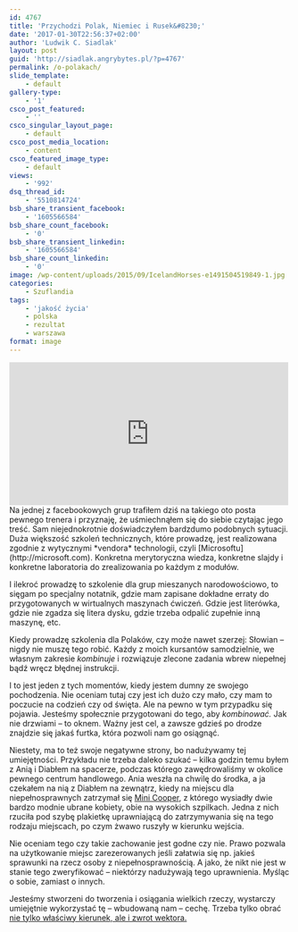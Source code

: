 ```yaml
---
id: 4767
title: 'Przychodzi Polak, Niemiec i Rusek&#8230;'
date: '2017-01-30T22:56:37+02:00'
author: 'Ludwik C. Siadlak'
layout: post
guid: 'http://siadlak.angrybytes.pl/?p=4767'
permalink: /o-polakach/
slide_template:
    - default
gallery-type:
    - '1'
csco_post_featured:
    - ''
csco_singular_layout_page:
    - default
csco_post_media_location:
    - content
csco_featured_image_type:
    - default
views:
    - '992'
dsq_thread_id:
    - '5510814724'
bsb_share_transient_facebook:
    - '1605566584'
bsb_share_count_facebook:
    - '0'
bsb_share_transient_linkedin:
    - '1605566584'
bsb_share_count_linkedin:
    - '0'
image: /wp-content/uploads/2015/09/IcelandHorses-e1491504519849-1.jpg
categories:
    - Szuflandia
tags:
    - 'jakość życia'
    - polska
    - rezultat
    - warszawa
format: image
---
```


<iframe frameborder="0" height="256" loading="lazy" scrolling="no" src="https://www.facebook.com/plugins/post.php?href=https%3A%2F%2Fwww.facebook.com%2Flukasz.srokowski%2Fposts%2F10153561932311870&width=500" style="border: none; overflow: hidden;" width="500"></iframe>  
Na jednej z facebookowych grup trafiłem dziś na takiego oto posta pewnego trenera i przyznaję, że uśmiechnąłem się do siebie czytając jego treść. Sam niejednokrotnie doświadczyłem bardzdumo podobnych sytuacji. Duża większość szkoleń technicznych, które prowadzę, jest realizowana zgodnie z wytycznymi *vendora* technologii, czyli [Microsoftu](http://microsoft.com). Konkretna merytoryczna wiedza, konkretne slajdy i konkretne laboratoria do zrealizowania po każdym z modułów.

I ilekroć prowadzę to szkolenie dla grup mieszanych narodowościowo, to sięgam po specjalny notatnik, gdzie mam zapisane dokładne erraty do przygotowanych w wirtualnych maszynach ćwiczeń. Gdzie jest literówka, gdzie nie zgadza się litera dysku, gdzie trzeba odpalić zupełnie inną maszynę, etc.

Kiedy prowadzę szkolenia dla Polaków, czy może nawet szerzej: Słowian – nigdy nie muszę tego robić. Każdy z moich kursantów samodzielnie, we własnym zakresie *kombinuje* i rozwiązuje zlecone zadania wbrew niepełnej bądź wręcz błędnej instrukcji.

I to jest jeden z tych momentów, kiedy jestem dumny ze swojego pochodzenia. Nie oceniam tutaj czy jest ich dużo czy mało, czy mam to poczucie na codzień czy od święta. Ale na pewno w tym przypadku się pojawia. Jesteśmy społecznie przygotowani do tego, aby *kombinować.* Jak nie drzwiami – to oknem. Ważny jest cel, a zawsze gdzieś po drodze znajdzie się jakaś furtka, która pozwoli nam go osiągnąć.

Niestety, ma to też swoje negatywne strony, bo nadużywamy tej umiejętności. Przykładu nie trzeba daleko szukać – kilka godzin temu byłem z Anią i Diabłem na spacerze, podczas którego zawędrowaliśmy w okolice pewnego centrum handlowego. Ania weszła na chwilę do środka, a ja czekałem na nią z Diabłem na zewnątrz, kiedy na miejscu dla niepełnosprawnych zatrzymał się [Mini Cooper](https://goo.gl/photos/RSY7MuhtchnXG1Qy6), z którego wysiadły dwie bardzo modnie ubrane kobiety, obie na wysokich szpilkach. Jedna z nich rzuciła pod szybę plakietkę uprawniającą do zatrzymywania się na tego rodzaju miejscach, po czym żwawo ruszyły w kierunku wejścia.

Nie oceniam tego czy takie zachowanie jest godne czy nie. Prawo pozwala na użytkowanie miejsc zarezerowanych jeśli załatwia się np. jakieś sprawunki na rzecz osoby z niepełnosprawnością. A jako, że nikt nie jest w stanie tego zweryfikować – niektórzy nadużywają tego uprawnienia. Myśląc o sobie, zamiast o innych.

Jesteśmy stworzeni do tworzenia i osiągania wielkich rzeczy, wystarczy umiejętnie wykorzystać tę – wbudowaną nam – cechę. Trzeba tylko obrać [nie tylko właściwy kierunek, ale i zwrot wektora.](http://www.dowcipy.jeja.pl/3970,idzie-student-fizyki-ulica-zaczepia.html)